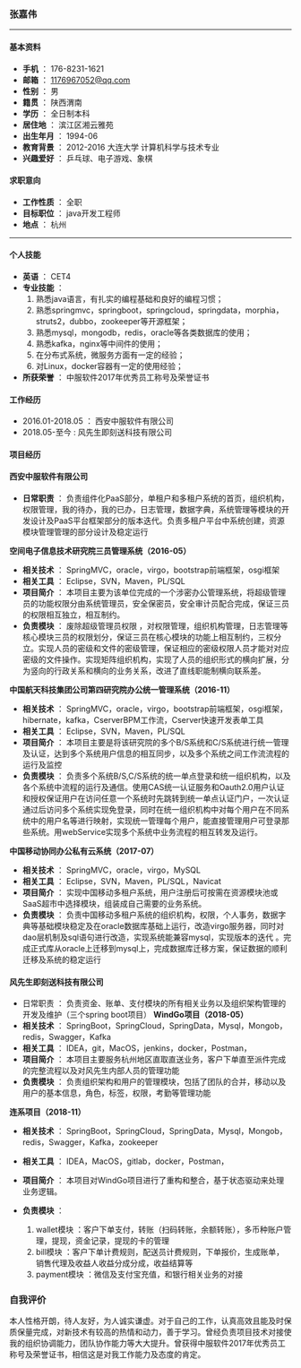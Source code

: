 ### 张嘉伟
---
#### 基本资料
+ **手机** ： 176-8231-1621
+ **邮箱** ： [1176967052@qq.com]()
+ **性别** ： 男
+ **籍贯** ： 陕西渭南
+ **学历** ： 全日制本科
+ **居住地** ： 滨江区湘云雅苑
+ **出生年月** ： 1994-06
+ **教育背景** ： 2012-2016 大连大学 计算机科学与技术专业
+ **兴趣爱好** ： 乒乓球、电子游戏、象棋 

#### 求职意向
+ **工作性质** ： 全职
+ **目标职位** ： java开发工程师
+ **地点** ： 杭州
---
#### 个人技能
+ **英语** ： CET4
+ **专业技能** ： 
  1. 熟悉java语言，有扎实的编程基础和良好的编程习惯；
  2. 熟悉springmvc，springboot，springcloud，springdata，morphia，struts2，dubbo，zookeeper等开源框架；
  3. 熟悉mysql，mongodb，redis，oracle等各类数据库的使用；
  4. 熟悉kafka，nginx等中间件的使用；
  5. 在分布式系统，微服务方面有一定的经验；
  6. 对Linux，docker容器有一定的使用经验；
+ **所获荣誉** ： 中服软件2017年优秀员工称号及荣誉证书
#### 工作经历
+ 2016.01-2018.05 ： 西安中服软件有限公司
+ 2018.05-至今 : 风先生即刻送科技有限公司
#### 项目经历
#### 西安中服软件有限公司
+ **日常职责** ： 负责组件化PaaS部分，单租户和多租户系统的首页，组织机构，权限管理，我的待办，我的已办，日志管理，数据字典，系统管理等模块的开发设计及PaaS平台框架部分的版本迭代。负责多租户平台中系统创建，资源模块管理管理的部分设计及稳定运行

**空间电子信息技术研究院三员管理系统（2016-05）**  
+ **相关技术** ： SpringMVC，oracle，virgo，bootstrap前端框架，osgi框架 
+ **相关工具** ： Eclipse，SVN，Maven，PL/SQL
+ **项目简介** ： 本项目主要为该单位完成的一个涉密办公管理系统，将超级管理员的功能权限分由系统管理员，安全保密员，安全审计员配合完成，保证三员的权限相互独立，相互制约。 
+ **负责模块** ： 废除超级管理员权限 ，对权限管理，组织机构管理，日志管理等核心模块三员的权限划分，保证三员在核心模块的功能上相互制约，三权分立。实现人员的密级和文件的密级管理，保证相应的密级权限人员才能对对应密级的文件操作。实现矩阵组织机构，实现了人员的组织形式的横向扩展，分为竖向的行政关系和横向的业务关系，改进了直线职能制横向联系差。

**中国航天科技集团公司第四研究院办公统一管理系统（2016-11）**
+ **相关技术** ： SpringMVC，oracle，virgo，bootstrap前端框架，osgi框架，hibernate，kafka，CserverBPM工作流，Cserver快速开发表单工具
+ **相关工具** ： Eclipse，SVN，Maven，PL/SQL
+ **项目简介** ： 本项目主要是将该研究院的多个B/S系统和C/S系统进行统一管理及认证，达到多个系统用户信息的相互同步，以及多个系统之间工作流流程的运行及监控
+ **负责模块** ： 负责多个系统B/S,C/S系统的统一单点登录和统一组织机构，以及各个系统中流程的运行及通信。使用CAS统一认证服务和Oauth2.0用户认证和授权保证用户在访问任意一个系统时先跳转到统一单点认证门户，一次认证通过后访问多个系统实现免登录，同时在统一组织机构中对每个用户在不同系统中的用户名等进行映射，实现统一管理每个用户，能直接管理用户可登录那些系统。用webService实现多个系统中业务流程的相互转发及运行。

**中国移动协同办公私有云系统（2017-07）**
+ **相关技术** ： SpringMVC，oracle，virgo，MySQL
+ **相关工具** ： Eclipse，SVN，Maven，PL/SQL，Navicat
+ **项目简介** ： 实现中国移动多租户系统，用户注册后可按需在资源模块池或SaaS超市中选择模块，组装成自己需要的业务系统。
+ **负责模块** ： 负责中国移动多租户系统的组织机构，权限，个人事务，数据字典等基础模块稳定及在oracle数据库基础上运行，改造virgo服务器，同时对dao层机制及sql语句进行改造，实现系统能兼容mysql，实现版本的迭代 。完成正式库从oracle上迁移到mysql上，完成数据库迁移方案，保证数据的顺利迁移及系统的稳定运行

#### 风先生即刻送科技有限公司
+ 日常职责 ： 负责资金、账单、支付模块的所有相关业务以及组织架构管理的开发及维护（三个spring boot项目）
**WindGo项目（2018-05）**
+ **相关技术** ： SpringBoot，SpringCloud，SpringData，Mysql，Mongob，redis，Swagger，Kafka
+ **相关工具** ： IDEA，git，MacOS，jenkins，docker，Postman，
+ **项目简介** ： 本项目主要服务杭州地区直取直送业务，客户下单直至派件完成的完整流程以及对风先生内部人员的管理功能
+ **负责模块** ： 负责组织架构和用户的管理模块，包括了团队的合并，移动以及用户的基本信息，角色，标签，权限，考勤等管理功能

**连系项目（2018-11）**
+ **相关技术** ： SpringBoot，SpringCloud，SpringData，Mysql，Mongob，redis，Swagger，Kafka，zookeeper
+ **相关工具** ： IDEA，MacOS，gitlab，docker，Postman，
+ **项目简介** ： 本项目对WindGo项目进行了重构和整合，基于状态驱动来处理业务逻辑。
+ **负责模块** ： 
   
   1. wallet模块 ：客户下单支付，转账（扫码转账，余额转账），多币种账户管理，提现，资金记录，提现的卡的管理
   2. bill模块 ：客户下单计费规则，配送员计费规则，下单报价，生成账单，销售代理及收益人收益分成分成，收益结算等
   3. payment模块 ：微信及支付宝充值，和银行相关业务的对接
   
### 自我评价
    
   本人性格开朗，待人友好，为人诚实谦虚。对于自己的工作，认真高效且能及时保质保量完成，对新技术有较高的热情和动力，善于学习。曾经负责项目技术对接使我的组织协调能力，团队协作能力等大大提升。曾获得中服软件2017年优秀员工称号及荣誉证书，相信这是对我工作能力及态度的肯定。   